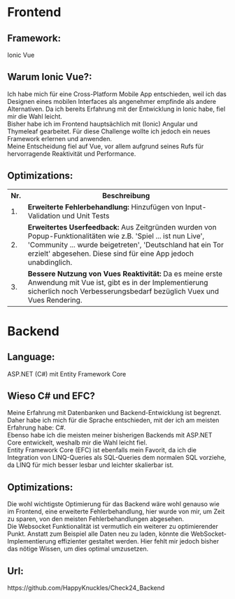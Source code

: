 <h1>Frontend</h1>
<h2>Framework:</h2> Ionic Vue
<h2>Warum Ionic Vue?:</h2> Ich habe mich für eine Cross-Platform Mobile App entschieden, weil ich das Designen eines mobilen Interfaces als angenehmer empfinde als andere Alternativen. Da ich bereits Erfahrung mit der Entwicklung in Ionic habe, fiel mir die Wahl leicht. <br>
Bisher habe ich im Frontend hauptsächlich mit (Ionic) Angular und Thymeleaf gearbeitet. Für diese Challenge wollte ich jedoch ein neues Framework erlernen und anwenden. <br>
Meine Entscheidung fiel auf Vue, vor allem aufgrund seines Rufs für hervorragende Reaktivität und Performance.
<h2>Optimizations:</h2>
<table>
  <tr>
    <th>Nr.</th>
    <th>Beschreibung</th>
  </tr>
  <tr>
    <td>1.</td>
    <td> <b>Erweiterte Fehlerbehandlung:</b> Hinzufügen von Input-Validation und Unit Tests</td>
  </tr>
  <tr>
    <td>2.</td>
    <td> <b>Erweitertes Userfeedback:</b> Aus Zeitgründen wurden von Popup-Funktionalitäten wie z.B. 'Spiel ... ist nun Live', 'Community ... wurde beigetreten', 'Deutschland hat ein Tor erzielt' abgesehen. Diese sind für eine App jedoch unabdinglich.</td>
  </tr>
  <tr>
    <td>3.</td>
    <td> <b>Bessere Nutzung von Vues Reaktivität:</b> Da es meine erste Anwendung mit Vue ist, gibt es in der Implementierung sicherlich noch Verbesserungsbedarf bezüglich Vuex und Vues Rendering.</td>
  </tr>
</table>

<h1>Backend</h1> 
<h2>Language:</h2>
ASP.NET (C#) mit Entity Framework Core
<h2>Wieso C# und EFC?</h2>
Meine Erfahrung mit Datenbanken und Backend-Entwicklung ist begrenzt. Daher habe ich mich für die Sprache entschieden, mit der ich am meisten Erfahrung habe: C#. <br>
Ebenso habe ich die meisten meiner bisherigen Backends mit ASP.NET Core entwickelt, weshalb mir die Wahl leicht fiel. <br>
Entity Framework Core (EFC) ist ebenfalls mein Favorit, da ich die Integration von LINQ-Queries als SQL-Queries dem normalen SQL vorziehe, da LINQ für mich besser lesbar und leichter skalierbar ist.
<h2>Optimizations:</h2>
Die wohl wichtigste Optimierung für das Backend wäre wohl genauso wie im Frontend, eine erweiterte Fehlerbehandlung, hier wurde von mir, um Zeit zu sparen, von den meisten Fehlerbehandlungen abgesehen. <br>
Die Websocket Funktionalität ist vermutlich ein weiterer zu optimierender Punkt. Anstatt zum Beispiel alle Daten neu zu laden, könnte die WebSocket-Implementierung effizienter gestaltet werden. Hier fehlt mir jedoch bisher das nötige Wissen, um dies optimal umzusetzen.
<h2>Url:</h2>
https://github.com/HappyKnuckles/Check24_Backend
